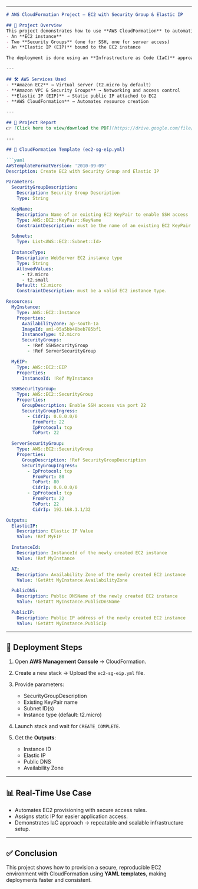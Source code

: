 

---



````markdown
# AWS CloudFormation Project — EC2 with Security Group & Elastic IP

## 🚀 Project Overview
This project demonstrates how to use **AWS CloudFormation** to automatically provision:
- An **EC2 instance**
- Two **Security Groups** (one for SSH, one for server access)
- An **Elastic IP (EIP)** bound to the EC2 instance  

The deployment is done using an **Infrastructure as Code (IaC)** approach with a YAML CloudFormation template.

---

## 🛠️ AWS Services Used
- **Amazon EC2** → Virtual server (t2.micro by default)  
- **Amazon VPC & Security Groups** → Networking and access control  
- **Elastic IP (EIP)** → Static public IP attached to EC2  
- **AWS CloudFormation** → Automates resource creation  

---

## 📑 Project Report
👉 [Click here to view/download the PDF](https://drive.google.com/file/d/1c2G_KaDHGViFNPpEl4q9YfBGeol3ywvu/view?usp=drive_link)

---

## 📜 CloudFormation Template (ec2-sg-eip.yml)

```yaml
AWSTemplateFormatVersion: '2010-09-09'
Description: Create EC2 with Security Group and Elastic IP

Parameters:
  SecurityGroupDescription:
    Description: Security Group Description
    Type: String

  KeyName:
    Description: Name of an existing EC2 KeyPair to enable SSH access
    Type: AWS::EC2::KeyPair::KeyName
    ConstraintDescription: must be the name of an existing EC2 KeyPair.

  Subnets:
    Type: List<AWS::EC2::Subnet::Id>

  InstanceType:
    Description: WebServer EC2 instance type
    Type: String
    AllowedValues:
      - t2.micro
      - t2.small
    Default: t2.micro
    ConstraintDescription: must be a valid EC2 instance type.

Resources:
  MyInstance:
    Type: AWS::EC2::Instance
    Properties:
      AvailabilityZone: ap-south-1a
      ImageId: ami-05a5bb48beb785bf1
      InstanceType: t2.micro
      SecurityGroups:
        - !Ref SSHSecurityGroup
        - !Ref ServerSecurityGroup

  MyEIP:
    Type: AWS::EC2::EIP
    Properties:
      InstanceId: !Ref MyInstance

  SSHSecurityGroup:
    Type: AWS::EC2::SecurityGroup
    Properties:
      GroupDescription: Enable SSH access via port 22
      SecurityGroupIngress:
        - CidrIp: 0.0.0.0/0
          FromPort: 22
          IpProtocol: tcp
          ToPort: 22

  ServerSecurityGroup:
    Type: AWS::EC2::SecurityGroup
    Properties:
      GroupDescription: !Ref SecurityGroupDescription
      SecurityGroupIngress:
        - IpProtocol: tcp
          FromPort: 80
          ToPort: 80
          CidrIp: 0.0.0.0/0
        - IpProtocol: tcp
          FromPort: 22
          ToPort: 22
          CidrIp: 192.168.1.1/32

Outputs:
  ElasticIP:
    Description: Elastic IP Value
    Value: !Ref MyEIP

  InstanceId:
    Description: InstanceId of the newly created EC2 instance
    Value: !Ref MyInstance

  AZ:
    Description: Availability Zone of the newly created EC2 instance
    Value: !GetAtt MyInstance.AvailabilityZone

  PublicDNS:
    Description: Public DNSName of the newly created EC2 instance
    Value: !GetAtt MyInstance.PublicDnsName

  PublicIP:
    Description: Public IP address of the newly created EC2 instance
    Value: !GetAtt MyInstance.PublicIp
````

---

## 🔧 Deployment Steps

1. Open **AWS Management Console** → CloudFormation.
2. Create a new stack → Upload the `ec2-sg-eip.yml` file.
3. Provide parameters:

   * SecurityGroupDescription
   * Existing KeyPair name
   * Subnet ID(s)
   * Instance type (default: t2.micro)
4. Launch stack and wait for `CREATE_COMPLETE`.
5. Get the **Outputs**:

   * Instance ID
   * Elastic IP
   * Public DNS
   * Availability Zone

---

## 📊 Real-Time Use Case

* Automates EC2 provisioning with secure access rules.
* Assigns static IP for easier application access.
* Demonstrates IaC approach → repeatable and scalable infrastructure setup.

---

## ✅ Conclusion

This project shows how to provision a secure, reproducible EC2 environment with CloudFormation using **YAML templates**, making deployments faster and consistent.

```


```
